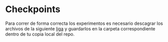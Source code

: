 # Checkpoints

Para correr de forma correcta los experimentos es necesario descagrar los archivos de la siguiente [liga](https://drive.google.com/open?id=1K5lDlTwX_Mxb5IGSGpxrnqf5MHdd01U6 "drive") y guardarlos en la carpeta correspondiente dentro de tu copia local del repo.
